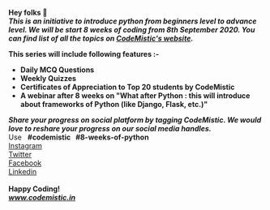 **Hey folks 👋**<br>
***This is an initiative to introduce python from beginners level to advance level.
We will be start 8 weeks of coding from 8th September 2020.
You can find list of all the topics on [CodeMistic's website](https://codemistic.in/python.html).***

**This series will include following features :-**
-  **Daily MCQ Questions**
-  **Weekly Quizzes**
-  **Certificates of Appreciation to Top 20 students by CodeMistic**
-  **A webinar after 8 weeks on "What after Python : this will introduce about frameworks of Python (like Django, Flask, etc.)"**

***Share your progress on social platform by tagging CodeMistic.
We would love to reshare your progress on our social media handles.***<br>
Use &nbsp; **#codemistic &nbsp; #8-weeks-of-python**<br>
[Instagram](https://www.instagram.com/codemistic.in/) <br>  [ Twitter](https://www.twitter.com/codemistic/)   <br> [Facebook](https://www.facebook.com/codemistic/)  <br>  [Linkedin](https://www.linkedin.com/company/codemistic/)<br><br>
**Happy Coding!**<br>
***www.codemistic.in***
